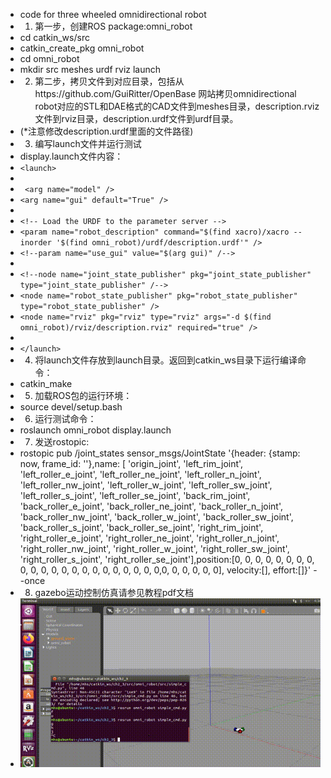 - code for three wheeled omnidirectional robot
- 1) 第一步，创建ROS package:omni_robot
-    cd catkin_ws/src
-    catkin_create_pkg omni_robot
-    cd omni_robot
-    mkdir src meshes urdf rviz launch
- 2) 第二步，拷贝文件到对应目录，包括从https://github.com/GuiRitter/OpenBase 网站拷贝omnidirectional robot对应的STL和DAE格式的CAD文件到meshes目录，description.rviz文件到rviz目录，description.urdf文件到urdf目录。
-   (*注意修改description.urdf里面的文件路径)
- 3) 编写launch文件并运行测试
-    display.launch文件内容：
- `<launch>`
-
-  ` <arg name="model" />`
-   `<arg name="gui" default="True" />`
- 
-   `<!-- Load the URDF to the parameter server -->`
-   `<param name="robot_description" command="$(find xacro)/xacro --inorder '$(find omni_robot)/urdf/description.urdf'" />`
-   `<!--param name="use_gui" value="$(arg gui)" /-->`
- 
-   `<!--node name="joint_state_publisher" pkg="joint_state_publisher" type="joint_state_publisher" /-->`
-   `<node name="robot_state_publisher" pkg="robot_state_publisher" type="robot_state_publisher" />`
-   `<node name="rviz" pkg="rviz" type="rviz" args="-d $(find omni_robot)/rviz/description.rviz" required="true" />`
- 
- `</launch>`
-  4) 将launch文件存放到launch目录。返回到catkin_ws目录下运行编译命令：
-   catkin_make
-  5) 加载ROS包的运行环境：
-   source devel/setup.bash
-  6) 运行测试命令：
-   roslaunch omni_robot display.launch
-  7) 发送rostopic:
-   rostopic pub /joint_states sensor_msgs/JointState '{header: {stamp: now, frame_id: ''},name: [ 'origin_joint', 'left_rim_joint', 'left_roller_e_joint', 'left_roller_ne_joint', 'left_roller_n_joint', 'left_roller_nw_joint', 'left_roller_w_joint', 'left_roller_sw_joint', 'left_roller_s_joint', 'left_roller_se_joint', 'back_rim_joint', 'back_roller_e_joint', 'back_roller_ne_joint',  'back_roller_n_joint', 'back_roller_nw_joint', 'back_roller_w_joint', 'back_roller_sw_joint', 'back_roller_s_joint', 'back_roller_se_joint', 'right_rim_joint', 'right_roller_e_joint', 'right_roller_ne_joint', 'right_roller_n_joint', 'right_roller_nw_joint', 'right_roller_w_joint', 'right_roller_sw_joint', 'right_roller_s_joint', 'right_roller_se_joint'],position:[0, 0, 0, 0, 0, 0, 0, 0, 0, 0, 0, 0, 0, 0, 0, 0, 0, 0, 0, 0, 0, 0,0, 0, 0, 0, 0, 0], velocity:[], effort:[]}' --once
- 8)  gazebo运动控制仿真请参见教程pdf文档
-   ![](video/simple_cmd.gif)
